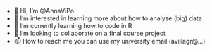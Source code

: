 - 👋 Hi, I’m @AnnaViPo
- 👀 I’m interested in learning more about how to analyse (big) data
- 🌱 I’m currently learning how to code in R
- 💞️ I’m looking to collaborate on a final course project
- 📫 How to reach me you can use my university email (avillagr@...)

<!---
AnnaViPo/AnnaViPo is a ✨ special ✨ repository because its `README.md` (this file) appears on your GitHub profile.
You can click the Preview link to take a look at your changes.
--->
